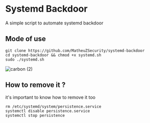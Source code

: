 # Systemd Backdoor
A simple script to automate systemd backdoor

## Mode of use 

```
git clone https://github.com/MatheuZSecurity/systemd-backdoor
cd systemd-backdoor && chmod +x systemd.sh
sudo ./systemd.sh
```

![carbon (2)](https://user-images.githubusercontent.com/88067225/206903790-68968774-0a7d-4d66-95f6-a2c8e4f2fb91.png)

## How to remove it ?

it's important to know how to remove it too

```
rm /etc/systemd/system/persistence.service
systemctl disable persistence.service
systemctl stop persistence
```
